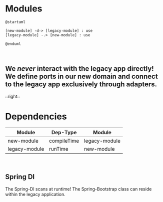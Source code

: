 # Modules

```plantuml
@startuml

[new-module] -d-> [legacy-module] : use
[legacy-module] -.> [new-module] : use

@enduml
```
<br>
<div v-click>

## We *never* interact with the legacy app directly! We define ports in our new domain and connect to the legacy app exclusively through adapters.

</div>


::right::

# Dependencies

| **Module**      | **Dep-Type**  	 | **Module** 	    |
|-----------------|-----------------|-----------------|
| new-module 	    | compileTime     | legacy-module	  |
| legacy-module 	 | runTime         | new-module	     |

<br>

## Spring DI

The Spring-DI scans at runtime! The Spring-Bootstrap class can reside within the legacy application.